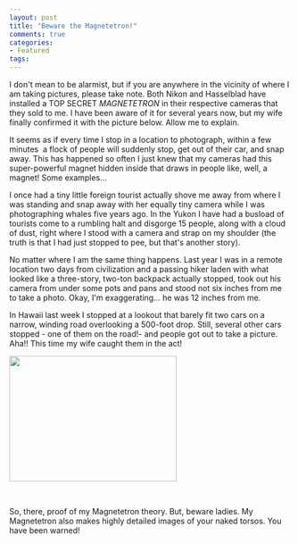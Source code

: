 ```yaml
---
layout: post
title: "Beware the Magnetetron!"
comments: true
categories:
- Featured
tags:
---
```

I don't mean to be alarmist, but if you are anywhere in the vicinity of where I am taking pictures, please take note. Both Nikon and Hasselblad have installed a TOP SECRET <em>MAGNETETRON</em> in their respective cameras that they sold to me. I have been aware of it for several years now, but my wife finally confirmed it with the picture below. Allow me to explain.

It seems as if every time I stop in a location to photograph, within a few minutes  a flock of people will suddenly stop, get out of their car, and snap away. This has happened so often I just knew that my cameras had this super-powerful magnet hidden inside that draws in people like, well, a magnet! Some examples...

I once had a tiny little foreign tourist actually shove me away from where I was standing and snap away with her equally tiny camera while I was photographing whales five years ago. In the Yukon I have had a busload of tourists come to a rumbling halt and disgorge 15 people, along with a cloud of dust, right where I stood with a camera and strap on my shoulder (the truth is that I had just stopped to pee, but that's another story).

No matter where I am the same thing happens. Last year I was in a remote location two days from civilization and a passing hiker laden with what looked like a three-story, two-ton backpack actually stopped, took out his camera from under some pots and pans and stood not six inches from me to take a photo. Okay, I'm exaggerating... he was 12 inches from me.

In Hawaii last week I stopped at a lookout that barely fit two cars on a narrow, winding road overlooking a 500-foot drop. Still, several other cars stopped - one of them on the road!- and people got out to take a picture. Aha!! This time my wife caught them in the act!

<a href="http://blog.lesterpickerphoto.com/wp-content/uploads/2013/02/IMG_1337.jpeg"><img class="size-medium wp-image-2631" title="IMG_1337" src="http://blog.lesterpickerphoto.com/wp-content/uploads/2013/02/IMG_1337-300x225.jpeg" alt="" width="300" height="225" /></a>

&nbsp;

So, there, proof of my Magnetetron theory. But, beware ladies. My Magnetetron also makes highly detailed images of your naked torsos. You have been warned!